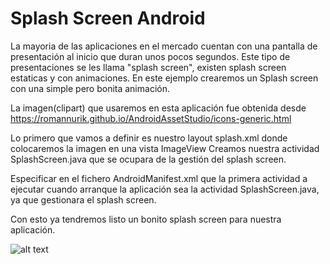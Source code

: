 # Splash Screen Android
La mayoria de las aplicaciones en el mercado cuentan con una pantalla de presentación al inicio que duran unos pocos segundos. 
Este tipo de presentaciones se les llama "splash screen", existen splash screen estaticas y con animaciones.
En este ejemplo crearemos un Splash screen con una simple pero bonita animación.

La imagen(clipart) que usaremos en esta aplicación fue obtenida desde 
https://romannurik.github.io/AndroidAssetStudio/icons-generic.html

Lo primero que vamos a definir es nuestro layout splash.xml donde colocaremos la imagen en una vista ImageView
Creamos nuestra actividad SplashScreen.java que se ocupara de la gestión del splash screen.

Especificar en el fichero AndroidManifest.xml que la primera actividad a ejecutar cuando arranque la aplicación sea la actividad SplashScreen.java, ya que gestionara el splash screen.

Con esto ya tendremos listo un bonito splash screen para nuestra aplicación.

![alt text](http://i.imgur.com/7sp5Lxr.png "Splash screen")
